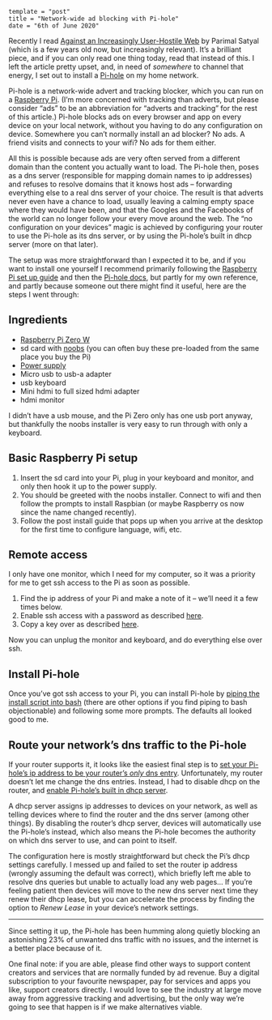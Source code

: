 ```
template = "post"
title = "Network-wide ad blocking with Pi-hole"
date = "6th of June 2020"
```

Recently I read [Against an Increasingly User-Hostile Web][] by Parimal Satyal (which is a few years old now, but increasingly relevant). It’s a brilliant piece, and if you can only read one thing today, read that instead of this. I left the article pretty upset, and, in need of *somewhere* to channel that energy, I set out to install a [Pi-hole][] on my home network.

Pi-hole is a network-wide advert and tracking blocker, which you can run on a [Raspberry Pi][]. (I’m more concerned with tracking than adverts, but please consider “ads” to be an abbreviation for “adverts and tracking” for the rest of this article.) Pi-hole blocks ads on every browser and app on every device on your local network, without you having to do any configuration on device. Somewhere you can’t normally install an ad blocker? No ads. A friend visits and connects to your wifi? No ads for them either.

All this is possible because ads are very often served from a different domain than the content you actually want to load. The Pi-hole then, poses as a <span class=sc>dns</span> server (responsible for mapping domain names to <span class=sc>ip</span> addresses) and refuses to resolve domains that it knows host ads – forwarding everything else to a real <span class=sc>dns</span> server of your choice. The result is that adverts never even have a chance to load, usually leaving a calming empty space where they would have been, and that the Googles and the Facebooks of the world can no longer follow your every move around the web. The “no configuration on your devices” magic is achieved by configuring your router to use the Pi-hole as its <span class=sc>dns</span> server, or by using the Pi-hole’s built in <span class=sc>dhcp</span> server (more on that later).

The setup was more straightforward than I expected it to be, and if you want to install one yourself I recommend primarily following the [Raspberry Pi set up guide][] and then the [Pi-hole docs][Pi-hole], but partly for my own reference, and partly because someone out there might find it useful, here are the steps I went through:

## Ingredients

- [Raspberry Pi Zero W][]
- <span class=sc>sd</span> card with [<span class=sc>noobs</span>][] (you can often buy these pre-loaded from the same place you buy the Pi)
- [Power supply][]
- Micro <span class=sc>usb</span> to <span class=sc>usb-a</span> adapter
- <span class=sc>usb</span> keyboard
- Mini <span class=sc>hdmi</span> to full sized <span class=sc>hdmi</span> adapter
- <span class=sc>hdmi</span> monitor

I didn’t have a <span class=sc>usb</span> mouse, and the Pi Zero only has one <span class=sc>usb</span> port anyway, but thankfully the <span class=sc>noobs</span> installer is very easy to run through with only a keyboard.

## Basic Raspberry Pi setup

1. Insert the <span class=sc>sd</span> card into your Pi, plug in your keyboard and monitor, and only then hook it up to the power supply.
2. You should be greeted with the <span class=sc>noobs</span> installer. Connect to wifi and then follow the prompts to install Raspbian (or maybe Raspberry <span class=sc>os</span> now since the name changed recently).
3. Follow the post install guide that pops up when you arrive at the desktop for the first time to configure language, wifi, etc.

## Remote access

I only have one monitor, which I need for my computer, so it was a priority for me to get <span class=sc>ssh</span> access to the Pi as soon as possible.

1. Find the <span class=sc>ip</span> address of your Pi and make a note of it – we’ll need it a few times below.
2. Enable <span class=sc>ssh</span> access with a password as described [here][ssh].
3. Copy a key over as described [here][passwordless-ssh].

Now you can unplug the monitor and keyboard, and do everything else over <span class=sc>ssh</span>.

## Install Pi-hole

Once you’ve got <span class=sc>ssh</span> access to your Pi, you can install Pi-hole by [piping the install script into bash][pi-hole install] (there are other options if you find piping to bash objectionable) and following some more prompts. The defaults all looked good to me.

## Route your network’s <span class=cc>dns</span> traffic to the Pi-hole

If your router supports it, it looks like the easiest final step is to [set your Pi-hole’s <span class=sc>ip</span> address to be your router’s *only* <span class=sc>dns</span> entry][router dns]. Unfortunately, my router doesn’t let me change the <span class=sc>dns</span> entries. Instead, I had to disable <span class=sc>dhcp</span> on the router, and [enable Pi-hole’s built in <span class=sc>dhcp</span> server][pi-hole dhcp].

A <span class=sc>dhcp</span> server assigns <span class=sc>ip</span> addresses to devices on your network, as well as telling devices where to find the router and the <span class=sc>dns</span> server (among other things). By disabling the router’s <span class=sc>dhcp</span> server, devices will automatically use the Pi-hole’s instead, which also means the Pi-hole becomes the authority on which <span class=sc>dns</span> server to use, and can point to itself.

The configuration here is mostly straightforward but check the Pi’s <span class=sc>dhcp</span> settings carefully. I messed up and failed to set the router <span class=sc>ip</span> address (wrongly assuming the default was correct), which briefly left me able to resolve <span class=sc>dns</span> queries but unable to actually load any web pages… If you’re feeling patient then devices will move to the new <span class=sc>dns</span> server next time they renew their <span class=sc>dhcp</span> lease, but you can accelerate the process by finding the option to *Renew Lease* in your device’s network settings.

* * *

Since setting it up, the Pi-hole has been humming along quietly blocking an astonishing 23% of unwanted <span class=sc>dns</span> traffic with no issues, and the internet is a better place because of it.

One final note: if you are able, please find other ways to support content creators and services that are normally funded by ad revenue. Buy a digital subscription to your favourite newspaper, pay for services and apps you like, support creators directly. I would love to see the industry at large move away from aggressive tracking and advertising, but the only way we’re going to see that happen is if we make alternatives viable.

[Against an Increasingly User-Hostile Web]: https://neustadt.fr/essays/against-a-user-hostile-web/
[Pi-hole]: https://pi-hole.net
[Raspberry Pi]: https://www.raspberrypi.org
[Raspberry Pi set up guide]: https://projects.raspberrypi.org/en/projects/raspberry-pi-setting-up
[Raspberry Pi Zero W]: https://www.raspberrypi.org/products/raspberry-pi-zero-w/
[<span class=sc>noobs</span>]: https://www.raspberrypi.org/downloads/noobs/
[power supply]: https://www.raspberrypi.org/products/raspberry-pi-universal-power-supply/
[ssh]: https://www.raspberrypi.org/documentation/remote-access/ssh/
[passwordless-ssh]: https://www.raspberrypi.org/documentation/remote-access/ssh/passwordless.md
[pi-hole install]: https://github.com/pi-hole/pi-hole/#one-step-automated-install
[router dns]: https://discourse.pi-hole.net/t/how-do-i-configure-my-devices-to-use-pi-hole-as-their-dns-server/245
[pi-hole dhcp]: https://discourse.pi-hole.net/t/how-do-i-use-pi-holes-built-in-dhcp-server-and-why-would-i-want-to/3026
